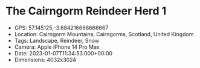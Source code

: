 # The Cairngorm Reindeer Herd 1

- GPS: 57.145125,-3.684216666666667
- Location: Cairngorm Mountains, Cairngorms, Scotland, United Kingdom
- Tags: Landscape, Reindeer, Snow
- Camera: Apple iPhone 14 Pro Max
- Date: 2023-01-07T11:34:53.000+00:00
- Dimensions: 4032x3024
